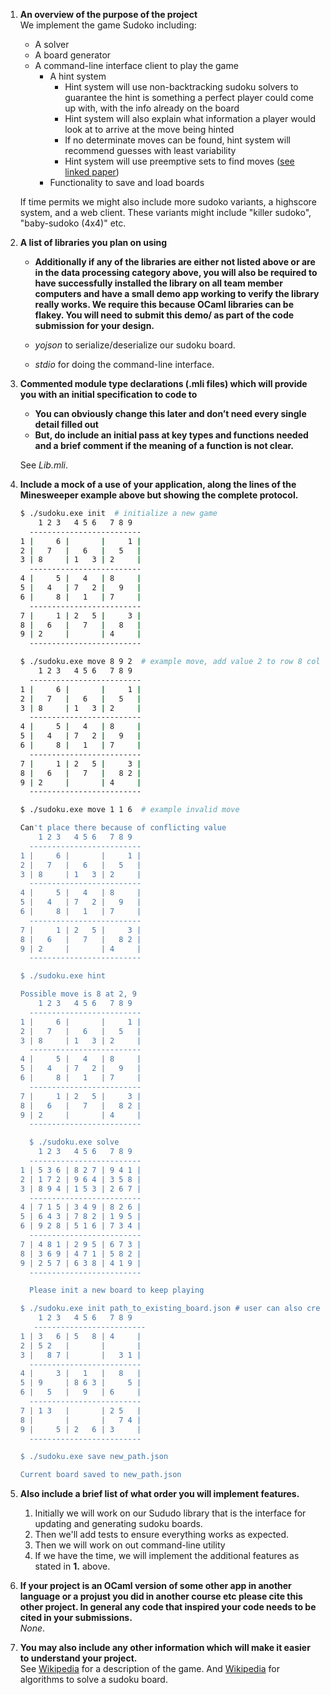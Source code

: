 1. **An overview of the purpose of the project**  
We implement the game Sudoko including:
    - A solver
    - A board generator
    - A command-line interface client to play the game
        - A hint system 
            - Hint system will use non-backtracking sudoku solvers to guarantee the hint is something a perfect player could come up with, with the info already on the board
            - Hint system will also explain what information a player would look at to arrive at the move being hinted
            - If no determinate moves can be found, hint system will recommend guesses with least variability
            - Hint system will use preemptive sets to find moves ([see linked paper](https://www.ams.org/notices/200904/rtx090400460p.pdf))
        - Functionality to save and load boards  

    If time permits we might also include more sudoko variants, a highscore system, and a web client. These variants might include "killer sudoko", "baby-sudoko (4x4)" etc.



2. **A list of libraries you plan on using**
    - **Additionally if any of the libraries are either not listed above or are in the data processing category above, you will also be required to have successfully installed the library on all team member computers and have a small demo app working to verify the library really works. We require this because OCaml libraries can be flakey. You will need to submit this demo/ as part of the code submission for your design.**  
    
    - _yojson_ to serialize/deserialize our sudoku board. 
    - _stdio_ for doing the command-line interface. 




3. **Commented module type declarations (.mli files) which will provide you with an initial specification to code to**
    - **You can obviously change this later and don’t need every single detail filled out**
    - **But, do include an initial pass at key types and functions needed and a brief comment if the meaning of a function is not clear.**

    See _Lib.mli_. 


4. **Include a mock of a use of your application, along the lines of the Minesweeper example above but showing the complete protocol.**

    ``` sh
    $ ./sudoku.exe init  # initialize a new game
        1 2 3   4 5 6   7 8 9
      -------------------------
   1 |     6 |       |     1 |
   2 |   7   |   6   |   5   |
   3 | 8     | 1   3 | 2     |
      -------------------------
   4 |     5 |   4   | 8     |
   5 |   4   | 7   2 |   9   |
   6 |     8 |   1   | 7     |
      -------------------------
   7 |     1 | 2   5 |     3 |
   8 |   6   |   7   |   8   |
   9 | 2     |       | 4     |
      -------------------------

    $ ./sudoku.exe move 8 9 2  # example move, add value 2 to row 8 col 9
        1 2 3   4 5 6   7 8 9
      -------------------------
   1 |     6 |       |     1 |
   2 |   7   |   6   |   5   |
   3 | 8     | 1   3 | 2     |
      -------------------------
   4 |     5 |   4   | 8     |
   5 |   4   | 7   2 |   9   |
   6 |     8 |   1   | 7     |
      -------------------------
   7 |     1 | 2   5 |     3 |
   8 |   6   |   7   |   8 2 |
   9 | 2     |       | 4     |
      -------------------------
    
    $ ./sudoku.exe move 1 1 6  # example invalid move
    
    Can't place there because of conflicting value
        1 2 3   4 5 6   7 8 9
      -------------------------
   1 |     6 |       |     1 |
   2 |   7   |   6   |   5   |
   3 | 8     | 1   3 | 2     |
      -------------------------
   4 |     5 |   4   | 8     |
   5 |   4   | 7   2 |   9   |
   6 |     8 |   1   | 7     |
      -------------------------
   7 |     1 | 2   5 |     3 |
   8 |   6   |   7   |   8 2 |
   9 | 2     |       | 4     |
      -------------------------

    $ ./sudoku.exe hint

    Possible move is 8 at 2, 9
        1 2 3   4 5 6   7 8 9
      -------------------------
   1 |     6 |       |     1 |
   2 |   7   |   6   |   5   |
   3 | 8     | 1   3 | 2     |
      -------------------------
   4 |     5 |   4   | 8     |
   5 |   4   | 7   2 |   9   |
   6 |     8 |   1   | 7     |
      -------------------------
   7 |     1 | 2   5 |     3 |
   8 |   6   |   7   |   8 2 |
   9 | 2     |       | 4     |
      -------------------------

      $ ./sudoku.exe solve
        1 2 3   4 5 6   7 8 9
      -------------------------
    1 | 5 3 6 | 8 2 7 | 9 4 1 |
    2 | 1 7 2 | 9 6 4 | 3 5 8 |
    3 | 8 9 4 | 1 5 3 | 2 6 7 |
      -------------------------
    4 | 7 1 5 | 3 4 9 | 8 2 6 |
    5 | 6 4 3 | 7 8 2 | 1 9 5 |
    6 | 9 2 8 | 5 1 6 | 7 3 4 |
      -------------------------
    7 | 4 8 1 | 2 9 5 | 6 7 3 |
    8 | 3 6 9 | 4 7 1 | 5 8 2 |
    9 | 2 5 7 | 6 3 8 | 4 1 9 |
      -------------------------

      Please init a new board to keep playing

    $ ./sudoku.exe init path_to_existing_board.json # user can also create board from existing json
        1 2 3   4 5 6   7 8 9
       -------------------------
    1 | 3   6 | 5   8 | 4     |
    2 | 5 2   |       |       |
    3 |   8 7 |       |   3 1 |
      -------------------------
    4 |     3 |   1   |   8   |
    5 | 9     | 8 6 3 |     5 |
    6 |   5   |   9   | 6     |
      -------------------------
    7 | 1 3   |       | 2 5   |
    8 |       |       |   7 4 |
    9 |     5 | 2   6 | 3     |
      -------------------------

    $ ./sudoku.exe save new_path.json

    Current board saved to new_path.json

    ```

5. **Also include a brief list of what order you will implement features.**
    1. Initially we will work on our Sududo library that is the interface for updating and generating sudoku boards.
    2. Then we'll add tests to ensure everything works as expected. 
    3. Then we will work on out command-line utility
    4. If we have the time, we will implement the additional features as stated in **1.** above.

6. **If your project is an OCaml version of some other app in another language or a projust you did in another course etc please cite this other project. In general any code that inspired your code needs to be cited in your submissions.**  
    _None_.

7. **You may also include any other information which will make it easier to understand your project.**  
    See [Wikipedia](https://en.wikipedia.org/wiki/Sudoku) for a description of the game. And [Wikipedia](https://en.wikipedia.org/wiki/Sudoku_solving_algorithms) for algorithms to solve a sudoku board.